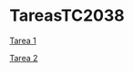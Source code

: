 # TareasTC2038


[Tarea 1]([TC2038/A11_Algoritmos_A01709338/README.md](https://github.com/pomaremiliano/TareasTC2038/blob/3eeca198f2511925e8c604d03aa8f8e290ef40ae/TC2038/A11_Algoritmos_%20A01709338/README.md)https://github.com/pomaremiliano/TareasTC2038/blob/3eeca198f2511925e8c604d03aa8f8e290ef40ae/TC2038/A11_Algoritmos_%20A01709338/README.md)

[Tarea 2](TC2038/Actividad1_4/main.cpp)
